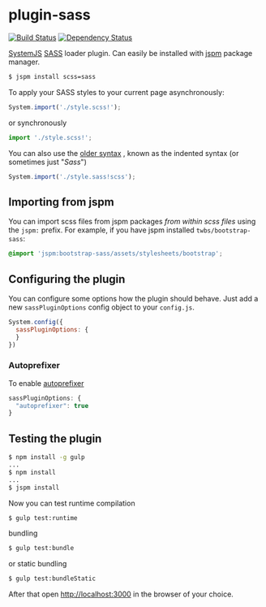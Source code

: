 # plugin-sass

[![Build Status](https://travis-ci.org/mobilexag/plugin-sass.svg?branch=master)](https://travis-ci.org/mobilexag/plugin-sass)
[![Dependency Status](https://david-dm.org/mobilexag/plugin-sass.svg)](https://david-dm.org/mobilexag/plugin-sass)

[SystemJS](https://github.com/systemjs/systemjs)
[SASS](http://sass-lang.com) loader plugin. Can easily be installed with
[jspm](http://jspm.io) package manager.

```sh
$ jspm install scss=sass
```

To apply your SASS styles to your current page asynchronously:

```js
System.import('./style.scss!');
```

or synchronously

```js
import './style.scss!';
```

You can also use the [older syntax](http://sass-lang.com/documentation/file.SASS_REFERENCE.html#syntax)
, known as the indented syntax (or sometimes just "_Sass_")

```js
System.import('./style.sass!scss');
```

## Importing from jspm

You can import scss files from jspm packages *from within scss files* using the `jspm:` prefix. For example, if you have jspm installed `twbs/bootstrap-sass`:

```scss
@import 'jspm:bootstrap-sass/assets/stylesheets/bootstrap';
```

## Configuring the plugin

You can configure some options how the plugin should behave. Just add a new
`sassPluginOptions` config object to your `config.js`.

```js
System.config({
  sassPluginOptions: {
  }
})
```

### Autoprefixer

To enable [autoprefixer](https://github.com/postcss/autoprefixer)

```js
sassPluginOptions: {
  "autoprefixer": true
}
```

## Testing the plugin

```sh
$ npm install -g gulp
...
$ npm install
...
$ jspm install
```

Now you can test runtime compilation

```sh
$ gulp test:runtime
```

bundling

```sh
$ gulp test:bundle
```

or static bundling

```sh
$ gulp test:bundleStatic
```

After that open [http://localhost:3000](http://localhost:3000) in the browser
of your choice.
